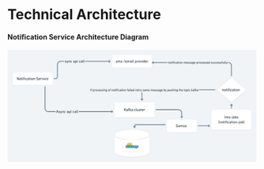 # Technical Architecture

#### Notification Service Architecture Diagram

![](../../../.gitbook/assets/sunbird-notification.png)
